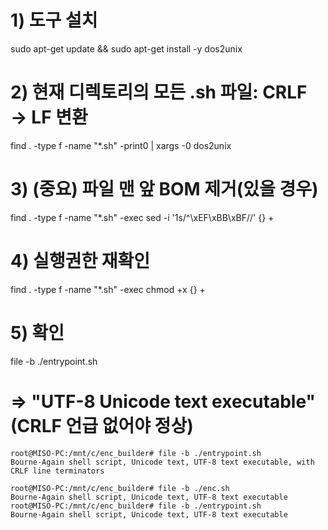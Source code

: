 


# 1) 도구 설치
sudo apt-get update && sudo apt-get install -y dos2unix

# 2) 현재 디렉토리의 모든 .sh 파일: CRLF → LF 변환
find . -type f -name "*.sh" -print0 | xargs -0 dos2unix

# 3) (중요) 파일 맨 앞 BOM 제거(있을 경우)
find . -type f -name "*.sh" -exec sed -i '1s/^\xEF\xBB\xBF//' {} +

# 4) 실행권한 재확인
find . -type f -name "*.sh" -exec chmod +x {} +

# 5) 확인
file -b ./entrypoint.sh
# => "UTF-8 Unicode text executable" (CRLF 언급 없어야 정상)



```
root@MISO-PC:/mnt/c/enc_builder# file -b ./entrypoint.sh 
Bourne-Again shell script, Unicode text, UTF-8 text executable, with CRLF line terminators
```
```
root@MISO-PC:/mnt/c/enc_builder# file -b ./enc.sh 
Bourne-Again shell script, Unicode text, UTF-8 text executable
root@MISO-PC:/mnt/c/enc_builder# file -b ./entrypoint.sh 
Bourne-Again shell script, Unicode text, UTF-8 text executable
```